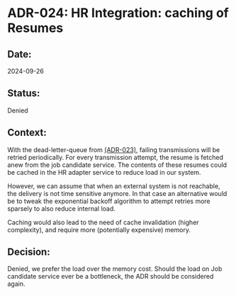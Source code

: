 # ADR-024: HR Integration: caching of Resumes

## Date:
2024-09-26

## Status:
Denied

## Context:

With the dead-letter-queue from [(ADR-023)](./ADR-023-adapters-for-hr-systems.md), failing transmissions will be retried periodically.
For every transmission attempt, the resume is fetched anew from the job candidate service.
The contents of these resumes could be cached in the HR adapter service to reduce load in our system.

However, we can assume that when an external system is not reachable, the delivery is not time sensitive anymore.
In that case an alternative would be to tweak the exponential backoff algorithm to attempt retries more sparsely to also 
reduce internal load.

Caching would also lead to the need of cache invalidation (higher complexity), 
and require more (potentially expensive) memory.

## Decision:

Denied, we prefer the load over the memory cost.
Should the load on Job candidate service ever be a bottleneck, the ADR should be considered again.
